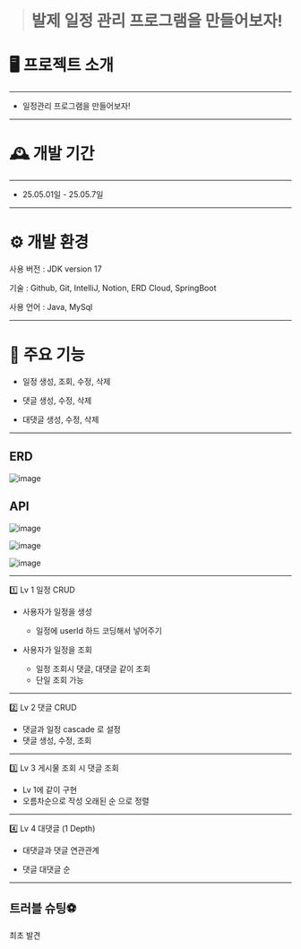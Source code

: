 > # 발제 일정 관리 프로그램을 만들어보자!

<h1>🖥️ 프로젝트 소개</h1>

---

- 일정관리 프로그램을 만들어보자!<br>

---

<h1>🕰️ 개발 기간</h1>

---
- 25.05.01일 - 25.05.7일

---
<h1>⚙️ 개발 환경</h1>

사용 버전 : JDK version 17

기술 : Github, Git, IntelliJ, Notion, ERD Cloud, SpringBoot

사용 언어 : Java, MySql

---
<h1>📌 주요 기능</h1>

- 일정 생성, 조회, 수정, 삭제

- 댓글 생성, 수정, 삭제

- 대댓글 생성, 수정, 삭제

---

<h2>ERD</h2>

![image](https://github.com/user-attachments/assets/5aabd8b2-3c4c-42f7-908c-d3e63ee45109)

<h2>API</h2>

![image](https://github.com/user-attachments/assets/bf940ba0-d7a0-43b5-a444-0563f0484fe2)

![image](https://github.com/user-attachments/assets/a209fc55-ef13-4ac6-9555-1f89ee18b1ff)

![image](https://github.com/user-attachments/assets/370ce54a-0d9a-4752-8566-0e253c2554c1)


---

1️⃣ Lv 1 일정 CRUD

- 사용자가 일정을 생성
    - 일정에 userId 하드 코딩해서 넣어주기
      
- 사용자가 일정을 조회
    - 일정 조회시 댓글, 대댓글 같이 조회
    - 단일 조회 가능
      
---

2️⃣ Lv 2 댓글 CRUD

- 댓글과 일정 cascade 로 설정
- 댓글 생성, 수정, 조회

---

3️⃣ Lv 3 게시물 조회 시 댓글 조회

- Lv 1에 같이 구현
- 오름차순으로 작성 오래된 순 으로 정렬

---

4️⃣ Lv 4 대댓글 (1 Depth)

- 대댓글과 댓글 연관관계

- 댓글 대댓글 순

---

<h2>트러블 슈팅⚽</h2>

최초 발견

